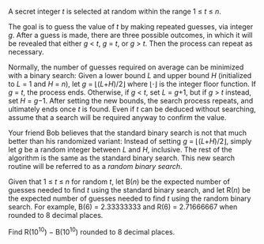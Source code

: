 <p>A secret integer <var>t</var> is selected at random within the range 1 ≤ <var>t</var> ≤ <var>n</var>. </p>

<p>The goal is to guess the value of <var>t</var> by making repeated guesses, via integer <var>g</var>. After a guess is made, there are three possible outcomes, in which it will be revealed that either <var>g</var> &lt; <var>t</var>, <var>g</var> = <var>t</var>, or <var>g</var> &gt; <var>t</var>. Then the process can repeat as necessary.</p>

<p>Normally, the number of guesses required on average can be minimized with a binary search: Given a lower bound <var>L</var> and upper bound <var>H</var> (initialized to <var>L</var> = 1 and <var>H</var> = <var>n</var>), let <var>g</var> = ⌊(<var>L</var>+<var>H</var>)/2⌋ where ⌊⋅⌋ is the integer floor function. If <var>g</var> = <var>t</var>, the process ends. Otherwise, if <var>g</var> &lt; <var>t</var>, set <var>L</var> = <var>g</var>+1, but if <var>g</var> &gt; <var>t</var> instead, set <var>H</var> = <var>g</var>−1. After setting the new bounds, the search process repeats, and ultimately ends once <var>t</var> is found. Even if <var>t</var> can be deduced without searching, assume that a search will be required anyway to confirm the value.</p>

<p>Your friend Bob believes that the standard binary search is not that much better than his randomized variant: Instead of setting <var>g</var> = ⌊(<var>L</var>+<var>H</var>)/2⌋, simply let <var>g</var> be a random integer between <var>L</var> and <var>H</var>, inclusive. The rest of the algorithm is the same as the standard binary search. This new search routine will be referred to as a <i>random binary search</i>.</p>

<p>Given that 1 ≤ <var>t</var> ≤ <var>n</var> for random <var>t</var>, let B(<var>n</var>) be the expected number of guesses needed to find <var>t</var> using the standard binary search, and let R(<var>n</var>) be the expected number of guesses needed to find <var>t</var> using the random binary search. For example, B(6) = 2.33333333 and R(6) = 2.71666667 when rounded to 8 decimal places.</p>

<p>Find R(10<sup>10</sup>) − B(10<sup>10</sup>) rounded to 8 decimal places.</p>
